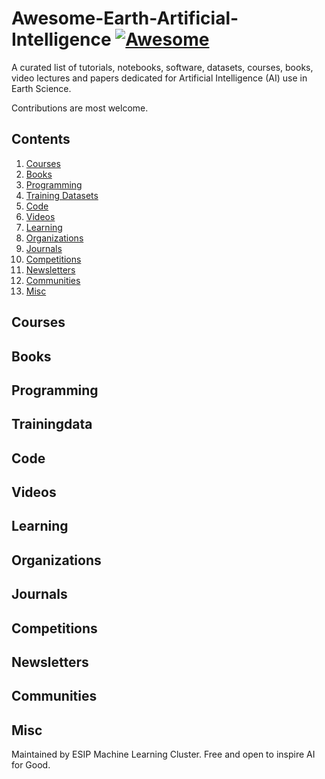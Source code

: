 # Awesome-Earth-Artificial-Intelligence [![Awesome](https://awesome.re/badge.svg)](https://awesome.re)

A curated list of tutorials, notebooks, software, datasets, courses, books, video lectures and papers dedicated for Artificial Intelligence (AI) use in Earth Science.

Contributions are most welcome. 

## Contents

1. [Courses](#courses)
2. [Books](#books)
3. [Programming](#programming)
4. [Training Datasets](#traningdata)
5. [Code](#code)
6. [Videos](#videos)
7. [Learning](#learning)
8. [Organizations](#organizations)
9. [Journals](#journals)
10. [Competitions](#competitions)
11. [Newsletters](#newsletters)
12. [Communities](#communities)
13. [Misc](#misc)

## Courses

## Books


## Programming



## Trainingdata


## Code


## Videos


## Learning


## Organizations


## Journals


## Competitions


## Newsletters


## Communities


## Misc


Maintained by ESIP Machine Learning Cluster. Free and open to inspire AI for Good.  

